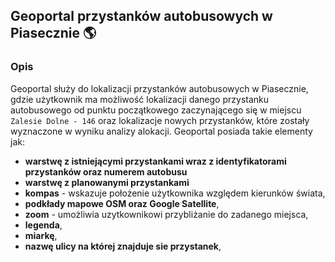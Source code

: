 ## Geoportal przystanków autobusowych w Piasecznie :earth_americas:
### Opis
Geoportal służy do lokalizacji przystanków autobusowych w Piasecznie, gdzie użytkownik ma możliwość lokalizacji danego przystanku autobusowego od punktu początkowego zaczynającego się w miejscu `Zalesie Dolne - 146` oraz lokalizacje 
nowych przystanków, które zostały wyznaczone w wyniku analizy alokacji. Geoportal posiada takie elementy jak:
* **warstwę z istniejącymi przystankami wraz z identyfikatorami przystanków oraz numerem autobusu**
* **warstwę z planowanymi przystankami** 
* **kompas** - wskazuje położenie użytkownika względem kierunków świata,
* **podkłady mapowe OSM oraz Google Satellite**,
* **zoom** - umożliwia uzytkownikowi przybliżanie do zadanego miejsca,
* **legenda**,
* **miarkę**,
* **nazwę ulicy na której znajduje sie przystanek**,